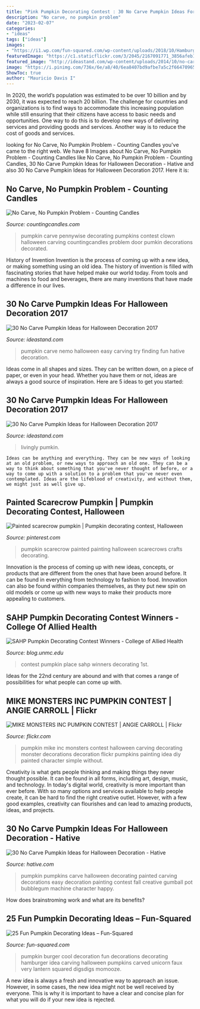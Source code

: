 ```yaml
---
title: "Pink Pumpkin Decorating Contest : 30 No Carve Pumpkin Ideas For Halloween Decoration"
description: "No carve, no pumpkin problem"
date: "2023-02-07"
categories:
- "ideas"
tags: ["ideas"]
images:
- "https://i1.wp.com/fun-squared.com/wp-content/uploads/2018/10/Hamburger-Pumpkin.jpg?resize=747%2C1070&amp;ssl=1"
featuredImage: "https://c1.staticflickr.com/3/2045/2167091771_3856afeb15_b.jpg"
featured_image: "http://ideastand.com/wp-content/uploads/2014/10/no-carve-pumpkin-ideas/17-nemo-pumpkin.jpg"
image: "https://i.pinimg.com/736x/6e/a8/40/6ea8407bd9afbe7a5c2f66470965d1c0--scarecrows-pumpkins.jpg"
ShowToc: true
author: "Mauricio Davis I"
---
```



In 2020, the world’s population was estimated to be over 10 billion and by 2030, it was expected to reach 20 billion. The challenge for countries and organizations is to find ways to accommodate this increasing population while still ensuring that their citizens have access to basic needs and opportunities. One way to do this is to develop new ways of delivering services and providing goods and services. Another way is to reduce the cost of goods and services.

	

		
looking for No Carve, No Pumpkin Problem - Counting Candles you've came to the right web. We have 8 Images about No Carve, No Pumpkin Problem - Counting Candles like No Carve, No Pumpkin Problem - Counting Candles, 30 No Carve Pumpkin Ideas for Halloween Decoration - Hative and also 30 No Carve Pumpkin Ideas for Halloween Decoration 2017. Here it is:
		
    
## No Carve, No Pumpkin Problem - Counting Candles

<img loading=lazy src="https://countingcandles.com/wp-content/uploads/2017/10/Pumpkin1-225x300.jpg" onerror="this.onerror=null;this.src='https://tse3.mm.bing.net/th?id=OIP.ol0u9S-wsy_Ro4JOycZTogAAAA&amp;pid=15.1';" alt="No Carve, No Pumpkin Problem - Counting Candles">

_Source: countingcandles.com_

>pumpkin carve pennywise decorating pumpkins contest clown halloween carving countingcandles problem door pumkin decorations decorated. 

	

History of Invention
Invention is the process of coming up with a new idea, or making something using an old idea. The history of invention is filled with fascinating stories that have helped make our world today. From tools and machines to food and beverages, there are many inventions that have made a difference in our lives.

    
## 30 No Carve Pumpkin Ideas For Halloween Decoration 2017

<img loading=lazy src="http://ideastand.com/wp-content/uploads/2014/10/no-carve-pumpkin-ideas/17-nemo-pumpkin.jpg" onerror="this.onerror=null;this.src='https://tse2.mm.bing.net/th?id=OIP.q4WWGGw0FN93hfCrxsT_nAHaLG&amp;pid=15.1';" alt="30 No Carve Pumpkin Ideas for Halloween Decoration 2017">

_Source: ideastand.com_

>pumpkin carve nemo halloween easy carving try finding fun hative decoration. 

	

Ideas come in all shapes and sizes. They can be written down, on a piece of paper, or even in your head. Whether you have them or not, ideas are always a good source of inspiration. Here are 5 ideas to get you started: 

    
## 30 No Carve Pumpkin Ideas For Halloween Decoration 2017

<img loading=lazy src="https://ideastand.com/wp-content/uploads/2014/10/no-carve-pumpkin-ideas/4-caramel-apple.jpg" onerror="this.onerror=null;this.src='https://tse1.mm.bing.net/th?id=OIP.ZVifJVHUjIqDMw6u-qCJdAHaJ4&amp;pid=15.1';" alt="30 No Carve Pumpkin Ideas for Halloween Decoration 2017">

_Source: ideastand.com_

>livingly pumkin. 

	


    Ideas can be anything and everything. They can be new ways of looking at an old problem, or new ways to approach an old one. They can be a way to think about something that you've never thought of before, or a way to come up with a solution to a problem that you've never even contemplated. Ideas are the lifeblood of creativity, and without them, we might just as well give up.

    
## Painted Scarecrow Pumpkin | Pumpkin Decorating Contest, Halloween

<img loading=lazy src="https://i.pinimg.com/736x/6e/a8/40/6ea8407bd9afbe7a5c2f66470965d1c0--scarecrows-pumpkins.jpg" onerror="this.onerror=null;this.src='https://tse4.mm.bing.net/th?id=OIP._BgSvhf5CgaNTH_yN3JeqgHaJ4&amp;pid=15.1';" alt="Painted scarecrow pumpkin | Pumpkin decorating contest, Halloween">

_Source: pinterest.com_

>pumpkin scarecrow painted painting halloween scarecrows crafts decorating. 

	

Innovation is the process of coming up with new ideas, concepts, or products that are different from the ones that have been around before. It can be found in everything from technology to fashion to food. Innovation can also be found within companies themselves, as they put new spin on old models or come up with new ways to make their products more appealing to customers.

    
## SAHP Pumpkin Decorating Contest Winners - College Of Allied Health

<img loading=lazy src="https://blog.unmc.edu/alliedhealth/wp-content/uploads/sites/34/2013/10/PatOPumpkin2013_1stPlace.jpg" onerror="this.onerror=null;this.src='https://tse2.mm.bing.net/th?id=OIP.GpUlk2ywwMuHv-bhdE8-eQHaKa&amp;pid=15.1';" alt="SAHP Pumpkin Decorating Contest Winners - College of Allied Health">

_Source: blog.unmc.edu_

>contest pumpkin place sahp winners decorating 1st. 

	

Ideas for the 22nd century are abound and with that comes a range of possibilities for what people can come up with.

    
## MIKE MONSTERS INC PUMPKIN CONTEST | ANGIE CARROLL | Flickr

<img loading=lazy src="https://c1.staticflickr.com/3/2045/2167091771_3856afeb15_b.jpg" onerror="this.onerror=null;this.src='https://tse3.mm.bing.net/th?id=OIP.1WbUqbwksGe-Xfq4D8usIAHaJ4&amp;pid=15.1';" alt="MIKE MONSTERS INC PUMPKIN CONTEST | ANGIE CARROLL | Flickr">

_Source: flickr.com_

>pumpkin mike inc monsters contest halloween carving decorating monster decorations decoration flickr pumpkins painting idea diy painted character simple without. 

	

Creativity is what gets people thinking and making things they never thought possible. It can be found in all forms, including art, design, music, and technology. In today's digital world, creativity is more important than ever before. With so many options and services available to help people create, it can be hard to find the right creative outlet. However, with a few good examples, creativity can flourishes and can lead to amazing products, ideas, and projects.

    
## 30 No Carve Pumpkin Ideas For Halloween Decoration - Hative

<img loading=lazy src="https://hative.com/wp-content/uploads/2014/10/no-carve-pumpkin-ideas/19-bubblegum-machine.jpg" onerror="this.onerror=null;this.src='https://tse2.mm.bing.net/th?id=OIP.Iiora0M5eO6WCyFd98uK7QHaJ4&amp;pid=15.1';" alt="30 No Carve Pumpkin Ideas for Halloween Decoration - Hative">

_Source: hative.com_

>pumpkin pumpkins carve halloween decorating painted carving decorations easy decoration painting contest fall creative gumball pot bubblegum machine character happy. 

	

How does brainstroming work and what are its benefits?
 

    
## 25 Fun Pumpkin Decorating Ideas – Fun-Squared

<img loading=lazy src="https://i1.wp.com/fun-squared.com/wp-content/uploads/2018/10/Hamburger-Pumpkin.jpg?resize=747%2C1070&amp;ssl=1" onerror="this.onerror=null;this.src='https://tse3.mm.bing.net/th?id=OIP.BRmUuo4FYn0bopJFuJljQgHaKm&amp;pid=15.1';" alt="25 Fun Pumpkin Decorating Ideas – Fun-Squared">

_Source: fun-squared.com_

>pumpkin burger cool decoration fun decorations decorating hamburger idea carving halloween pumpkins carved unicorn faux very lantern squared digsdigs momooze. 

	

A new idea is always a fresh and innovative way to approach an issue. However, in some cases, the new idea might not be well received by everyone. This is why it is important to have a clear and concise plan for what you will do if your new idea is rejected.

